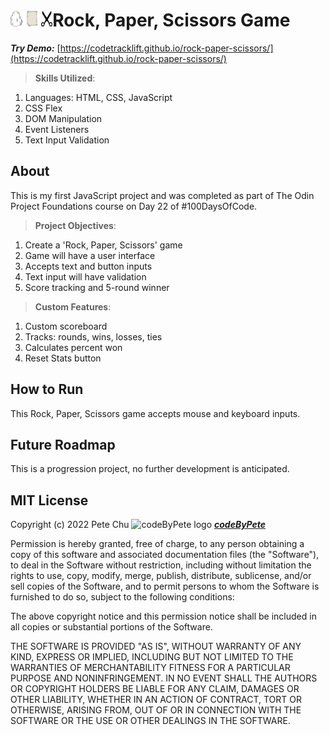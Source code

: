 # <img src='./rock.png' height='25px'> <img src='./paper.png' height='25px'> <img src='./scissors.png' height='25px'>Rock, Paper, Scissors Game

***Try Demo:*** [https://codetracklift.github.io/rock-paper-scissors/](https://codetracklift.github.io/rock-paper-scissors/)

>**Skills Utilized**:
<ol>
    <li>Languages: HTML, CSS, JavaScript</li>
    <li>CSS Flex</li>
    <li>DOM Manipulation</li>
    <li>Event Listeners</li>
    <li>Text Input Validation</li>
</ol>

## About
This is my first JavaScript project and was completed as part of The Odin Project Foundations course on Day 22 of #100DaysOfCode.

>**Project Objectives**:
<ol>
    <li>Create a 'Rock, Paper, Scissors' game</li>
    <li>Game will have a user interface</li>
    <li>Accepts text and button inputs</li>
    <li>Text input will have validation</li>
    <li>Score tracking and 5-round winner</li>
</ol>

>**Custom Features**:
<ol>
    <li>Custom scoreboard</li>
    <li>Tracks: rounds, wins, losses, ties</li>
    <li>Calculates percent won</li>
    <li>Reset Stats button</li>
</ol>

## How to Run
This Rock, Paper, Scissors game accepts mouse and keyboard inputs.

## Future Roadmap
This is a progression project, no further development is anticipated.

## MIT License

Copyright (c) 2022 Pete Chu <img src='https://www.codebypete.com/pics/pharma2code_icon.gif' alt='codeByPete logo' width='25'> ***[codeByPete](https://www.codebypete.com/)***

Permission is hereby granted, free of charge, to any person obtaining a copy of this software and associated documentation files (the "Software"), to deal in the Software without restriction, including without limitation the rights to use, copy, modify, merge, publish, distribute, sublicense, and/or sell copies of the Software, and to permit persons to whom the Software is furnished to do so, subject to the following conditions:

The above copyright notice and this permission notice shall be included in all copies or substantial portions of the Software.

THE SOFTWARE IS PROVIDED "AS IS", WITHOUT WARRANTY OF ANY KIND, EXPRESS OR IMPLIED, INCLUDING BUT NOT LIMITED TO THE WARRANTIES OF MERCHANTABILITY FITNESS FOR A PARTICULAR PURPOSE AND NONINFRINGEMENT. IN NO EVENT SHALL THE AUTHORS OR COPYRIGHT HOLDERS BE LIABLE FOR ANY CLAIM, DAMAGES OR OTHER LIABILITY, WHETHER IN AN ACTION OF CONTRACT, TORT OR OTHERWISE, ARISING FROM, OUT OF OR IN CONNECTION WITH THE SOFTWARE OR THE USE OR OTHER DEALINGS IN THE SOFTWARE.
